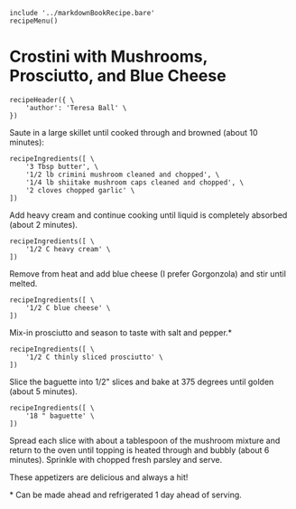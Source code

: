 ~~~ markdown-script
include '../markdownBookRecipe.bare'
recipeMenu()
~~~

# Crostini with Mushrooms, Prosciutto, and Blue Cheese

~~~ markdown-script
recipeHeader({ \
    'author': 'Teresa Ball' \
})
~~~

Saute in a large skillet until cooked through and browned (about 10 minutes):

~~~ markdown-script
recipeIngredients([ \
    '3 Tbsp butter', \
    '1/2 lb crimini mushroom cleaned and chopped', \
    '1/4 lb shiitake mushroom caps cleaned and chopped', \
    '2 cloves chopped garlic' \
])
~~~

Add heavy cream and continue cooking until liquid is completely absorbed (about 2 minutes).

~~~ markdown-script
recipeIngredients([ \
    '1/2 C heavy cream' \
])
~~~

Remove from heat and add blue cheese (I prefer Gorgonzola) and stir until melted.

~~~ markdown-script
recipeIngredients([ \
    '1/2 C blue cheese' \
])
~~~

Mix-in prosciutto and season to taste with salt and pepper.\*

~~~ markdown-script
recipeIngredients([ \
    '1/2 C thinly sliced prosciutto' \
])
~~~

Slice the baguette into 1/2" slices and bake at 375 degrees until golden (about 5 minutes).

~~~ markdown-script
recipeIngredients([ \
    '18 " baguette' \
])
~~~

Spread each slice with about a tablespoon of the mushroom mixture and return to the oven until
topping is heated through and bubbly (about 6 minutes). Sprinkle with chopped fresh parsley and
serve.

These appetizers are delicious and always a hit!

\* Can be made ahead and refrigerated 1 day ahead of serving.
